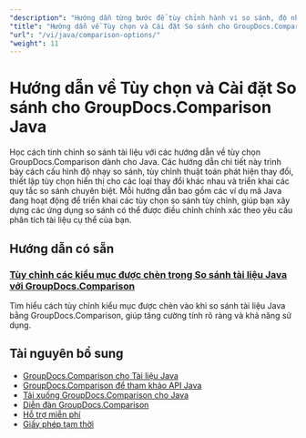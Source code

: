 ```yaml
---
"description": "Hướng dẫn từng bước để tùy chỉnh hành vi so sánh, độ nhạy và tùy chọn hiển thị bằng GroupDocs.Comparison cho Java."
"title": "Hướng dẫn về Tùy chọn và Cài đặt So sánh cho GroupDocs.Comparison Java"
"url": "/vi/java/comparison-options/"
"weight": 11
---
```


# Hướng dẫn về Tùy chọn và Cài đặt So sánh cho GroupDocs.Comparison Java

Học cách tinh chỉnh so sánh tài liệu với các hướng dẫn về tùy chọn GroupDocs.Comparison dành cho Java. Các hướng dẫn chi tiết này trình bày cách cấu hình độ nhạy so sánh, tùy chỉnh thuật toán phát hiện thay đổi, thiết lập tùy chọn hiển thị cho các loại thay đổi khác nhau và triển khai các quy tắc so sánh chuyên biệt. Mỗi hướng dẫn bao gồm các ví dụ mã Java đang hoạt động để triển khai các tùy chọn so sánh tùy chỉnh, giúp bạn xây dựng các ứng dụng so sánh có thể được điều chỉnh chính xác theo yêu cầu phân tích tài liệu cụ thể của bạn.

## Hướng dẫn có sẵn

### [Tùy chỉnh các kiểu mục được chèn trong So sánh tài liệu Java với GroupDocs.Comparison](./groupdocs-comparison-java-custom-inserted-item-styles/)
Tìm hiểu cách tùy chỉnh kiểu mục được chèn vào khi so sánh tài liệu Java bằng GroupDocs.Comparison, giúp tăng cường tính rõ ràng và khả năng sử dụng.

## Tài nguyên bổ sung

- [GroupDocs.Comparison cho Tài liệu Java](https://docs.groupdocs.com/comparison/java/)
- [GroupDocs.Comparison để tham khảo API Java](https://reference.groupdocs.com/comparison/java/)
- [Tải xuống GroupDocs.Comparison cho Java](https://releases.groupdocs.com/comparison/java/)
- [Diễn đàn GroupDocs.Comparison](https://forum.groupdocs.com/c/comparison)
- [Hỗ trợ miễn phí](https://forum.groupdocs.com/)
- [Giấy phép tạm thời](https://purchase.groupdocs.com/temporary-license/)